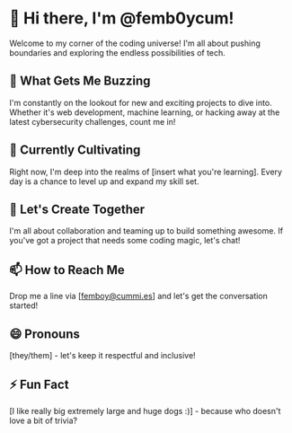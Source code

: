 # 👋 Hi there, I'm @femb0ycum!

Welcome to my corner of the coding universe! I'm all about pushing boundaries and exploring the endless possibilities of tech.

## 👀 What Gets Me Buzzing

I'm constantly on the lookout for new and exciting projects to dive into. Whether it's web development, machine learning, or hacking away at the latest cybersecurity challenges, count me in!

## 🌱 Currently Cultivating

Right now, I'm deep into the realms of [insert what you're learning]. Every day is a chance to level up and expand my skill set.

## 💞️ Let's Create Together

I'm all about collaboration and teaming up to build something awesome. If you've got a project that needs some coding magic, let's chat!

## 📫 How to Reach Me

Drop me a line via [femboy@cummi.es] and let's get the conversation started!

## 😄 Pronouns

[they/them] - let's keep it respectful and inclusive!

## ⚡ Fun Fact

[I like really big extremely large and huge dogs :)] - because who doesn't love a bit of trivia?

<!---
femb0ycum/femb0ycum is a ✨ special ✨ repository because its `README.md` (this file) appears on your GitHub profile.
You can click the Preview link to take a look at your changes.
--->
